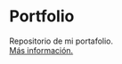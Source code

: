 # Portfolio

Repositorio de mi portafolio.  
[Más información.](https://github.com/hozlucas28/Portfolio/wiki/Notas)
